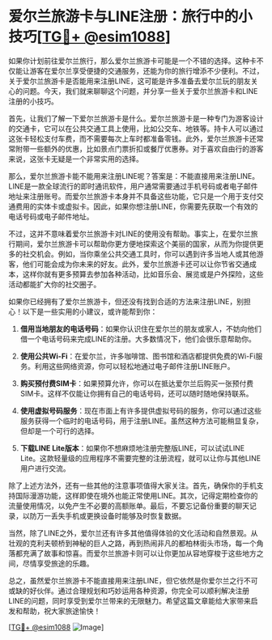 # 爱尔兰旅游卡与LINE注册：旅行中的小技巧[[TG💪+ @esim1088](https://t.me/s/esim1088)]

如果你计划前往爱尔兰旅行，那么爱尔兰旅游卡可能是一个不错的选择。这种卡不仅能让游客在爱尔兰享受便捷的交通服务，还能为你的旅行增添不少便利。不过，关于爱尔兰旅游卡是否能用来注册LINE，这可能是许多准备去爱尔兰玩的朋友关心的问题。今天，我们就来聊聊这个问题，并分享一些关于爱尔兰旅游卡和LINE注册的小技巧。

首先，让我们了解一下爱尔兰旅游卡是什么。爱尔兰旅游卡是一种专门为游客设计的交通卡，它可以在公共交通工具上使用，比如公交车、地铁等。持卡人可以通过这张卡轻松支付车费，而不需要每次上车时都准备零钱。此外，爱尔兰旅游卡还常常附带一些额外的优惠，比如景点门票折扣或餐厅优惠券。对于喜欢自由行的游客来说，这张卡无疑是一个非常实用的选择。

那么，爱尔兰旅游卡能不能用来注册LINE呢？答案是：不能直接用来注册LINE。LINE是一款全球流行的即时通讯软件，用户通常需要通过手机号码或者电子邮件地址来注册账号。而爱尔兰旅游卡本身并不具备这些功能，它只是一个用于支付交通费用的实体卡或虚拟卡。因此，如果你想注册LINE，你需要先获取一个有效的电话号码或电子邮件地址。

不过，这并不意味着爱尔兰旅游卡对LINE的使用没有帮助。事实上，在爱尔兰旅行期间，爱尔兰旅游卡可以帮助你更方便地探索这个美丽的国家，从而为你提供更多的社交机会。例如，当你乘坐公共交通工具时，你可以遇到许多当地人或其他游客，他们可能会成为你未来的好友。此外，爱尔兰旅游卡还可以让你节省交通成本，这样你就有更多预算去参加各种活动，比如音乐会、展览或是户外探险，这些活动都能扩大你的社交圈子。

如果你已经拥有了爱尔兰旅游卡，但还没有找到合适的方法来注册LINE，别担心！以下是一些实用的小建议，或许能帮到你：

1. **借用当地朋友的电话号码**：如果你认识住在爱尔兰的朋友或家人，不妨向他们借一个电话号码来完成LINE的注册。大多数情况下，他们会很乐意帮助你。

2. **使用公共Wi-Fi**：在爱尔兰，许多咖啡馆、图书馆和酒店都提供免费的Wi-Fi服务。利用这些网络资源，你可以轻松地通过电子邮件注册LINE账户。

3. **购买预付费SIM卡**：如果预算允许，你可以在抵达爱尔兰后购买一张预付费SIM卡。这样不仅能让你拥有自己的电话号码，还可以随时随地保持联系。

4. **使用虚拟号码服务**：现在市面上有许多提供虚拟号码的服务，你可以通过这些服务获得一个临时的电话号码，用于注册LINE。虽然这种方法可能稍显复杂，但却是一个可行的选择。

5. **下载LINE Lite版本**：如果你不想麻烦地注册完整版LINE，可以试试LINE Lite。这款轻量级的应用程序不需要完整的注册流程，就可以让你与其他LINE用户进行交流。

除了上述方法外，还有一些其他的注意事项值得大家关注。首先，确保你的手机支持国际漫游功能，这样即使在境外也能正常使用LINE。其次，记得定期检查你的流量使用情况，以免产生不必要的高额账单。最后，不要忘记备份重要的聊天记录，以防万一丢失手机或更换设备时能够及时恢复数据。

当然，除了LINE之外，爱尔兰还有许多其他值得体验的文化活动和自然景观。从壮观的克利夫顿桥到神秘的巨人之路，再到热闹非凡的都柏林街头市场，每一个角落都充满了故事和惊喜。而爱尔兰旅游卡则可以让你更加从容地穿梭于这些地方之间，尽情享受旅途的乐趣。

总之，虽然爱尔兰旅游卡不能直接用来注册LINE，但它依然是你爱尔兰之行不可或缺的好伙伴。通过合理规划和巧妙运用各种资源，你完全可以顺利解决注册LINE的问题，同时享受到爱尔兰带来的无限魅力。希望这篇文章能给大家带来启发和帮助，祝大家旅途愉快！

[[TG💪+ @esim1088](https://t.me/s/esim1088) ![Image](https://i.postimg.cc/4NQfJmqS/Snipaste-2025-05-13-00-14-12.png)]